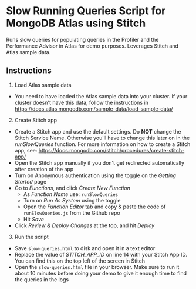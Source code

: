# Slow Running Queries Script for MongoDB Atlas using Stitch
Runs slow queries for populating queries in the Profiler and the Performance Advisor in Atlas for demo purposes. Leverages Stitch and Atlas sample data.

## Instructions

1. Load Atlas sample data
  - You need to have loaded the Atlas sample data into your cluster. If your cluster doesn't have this data, follow the instructions in https://docs.atlas.mongodb.com/sample-data/load-sample-data/ 
2. Create Stitch app
  - Create a Stitch app and use the default settings. Do **NOT** change the Stitch Service Name. Otherwise you'll have to 
  change this later on in the *runSlowQueries* function. For more information on how to create a Stitch app, see: 
  https://docs.mongodb.com/stitch/procedures/create-stitch-app/
  - Open the Stitch app manually if you don't get redirected automatically after creation of the app
  - Turn on Anonymous authentication using the toggle on the *Getting Started* page
  - Go to *Functions*, and click *Create New Function*
    - As *Function Name* use: `runSlowQueries`
    - Turn on *Run As System* using the toggle
    - Open the *Function Editor* tab and copy & paste the code of `runSlowQueries.js` from the Github repo 
    - Hit *Save*
  - Click *Review & Deploy Changes* at the top, and hit *Deploy*
3. Run the script
  - Save `slow-queries.html` to disk and open it in a text editor
  - Replace the value of *STITCH_APP_ID* on line 14 with your Stitch App ID. You can find this on the top left of the screen 
  in Stitch
  - Open the `slow-queries.html` file in your browser. Make sure to run it about 10 minutes before doing your demo to give it 
  enough time to find the queries in the logs
